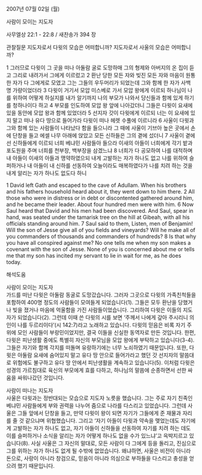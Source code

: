 2007년 07월 02일 (월)

사람이 모이는 지도자



사무엘상 22:1 - 22:8 / 새찬송가 394 장


관찰질문
지도자로서 다윗의 모습은 어떠합니까? 
지도자로서 사울의 모습은 어떠합니까? 

1 그러므로 다윗이 그 곳을 떠나 아둘람 굴로 도망하매 그의 형제와 아버지의 온 집이 듣고 그리로 내려가서 그에게 이르렀고 2 환난 당한 모든 자와 빚진 모든 자와 마음이 원통한 자가 다 그에게로 모였고 그는 그들의 우두머리가 되었는데 그와 함께 한 자가 사백 명 가량이었더라 3 다윗이 거기서 모압 미스베로 가서 모압 왕에게 이르되 하나님이 나를 위하여 어떻게 하실지를 내가 알기까지 나의 부모가 나와서 당신들과 함께 있게 하기를 청하나이다 하고 4 부모를 인도하여 모압 왕 앞에 나아갔더니 그들은 다윗이 요새에 있을 동안에 모압 왕과 함께 있었더라 5 선지자 갓이 다윗에게 이르되 너는 이 요새에 있지 말고 떠나 유다 땅으로 들어가라 다윗이 떠나 헤렛 수풀에 이르니라 6 사울이 다윗과 그와 함께 있는 사람들이 나타났다 함을 들으니라 그 때에 사울이 기브아 높은 곳에서 손에 단창을 들고 에셀 나무 아래에 앉았고 모든 신하들은 그의 곁에 섰더니 7 사울이 곁에 선 신하들에게 이르되 너희 베냐민 사람들아 들으라 이새의 아들이 너희에게 각기 밭과 포도원을 주며 너희를 천부장, 백부장을 삼겠느냐 8 너희가 다 공모하여 나를 대적하며 내 아들이 이새의 아들과 맹약하였으되 내게 고발하는 자가 하나도 없고 나를 위하여 슬퍼하거나 내 아들이 내 신하를 선동하여 오늘이라도 매복하였다가 나를 치려 하는 것을 내게 알리는 자가 하나도 없도다 하니 

1 David left Gath and escaped to the cave of Adullam. When his brothers and his fathers household heard about it, they went down to him there. 
2 All those who were in distress or in debt or discontented gathered around him, and he became their leader. About four hundred men were with him. 
6 Now Saul heard that David and his men had been discovered. And Saul, spear in hand, was seated under the tamarisk tree on the hill at Gibeah, with all his officials standing around him. 7 Saul said to them, Listen, men of Benjamin! Will the son of Jesse give all of you fields and vineyards? Will he make all of you commanders of thousands and commanders of hundreds? 8 Is that why you have all conspired against me? No one tells me when my son makes a covenant with the son of Jesse. None of you is concerned about me or tells me that my son has incited my servant to lie in wait for me, as he does today.

해석도움





사람이 모이는 지도자  
가드를 떠난 다윗은 아둘람 동굴로 도망갔습니다. 그러자 그곳으로 다윗의 가족친척들을 포함하여 400명 정도의 사람들이 모여들게 되었습니다(1). 그들은 모두 환난을 당했거나 빚을 졌거나 마음에 억울함을 가진 사람들이었습니다. 그리하여 다윗은 이들의 지도자가 되었습니다(2). 그런데 이때 쓴 다윗의 시를 보면 ‘주께서 나에게 갚아 주시리니 의인이 나를 두르리이다’(시 142:7)라고 노래하고 있습니다. 다윗의 믿음은 비록 자기 주위에 모인 사람들이 부랑민이었지만, 결국 이들을 신실한 동역자로 만든 것입니다. 한편, 다윗은 피난생활 중에도 특별히 자신의 부모님을 모압 왕에게 부탁하고 있습니다(3-4). 그들은 자기와 함께 각지를 떠돌며 유랑하기에는 너무 노쇠하였기 때문입니다. 또한, 다윗은 아둘람 요새에 숨어있지 말고 유다 땅 안으로 들어가라고 했던 갓 선지자의 말씀대로 위험에도 불구하고 유다 땅 안에서 피난생활을 계속하고 있습니다(5). 이처럼 다윗은 성경의 가르침대로 육신의 부모에게 효를 다하고, 하나님의 말씀에 순종하면서 선한 싸움을 싸워나갔던 것입니다.  

사람이 떠나는 지도자  
사울은 다윗과는 정반대되는 모습으로 지도자 노릇을 했습니다. 그는 주로 자기 친족인 베냐민 사람들에게 부와 권력을 나누어 줌으로 나라를 다스리고 있었습니다. 그런데 사울은 그들 앞에서 단창을 들고, 만약 다윗이 왕이 되면 자기가 그들에게 준 재물과 자리를 줄 것 같으냐며 위협했습니다. 그리고 ‘자기 아들이 다윗과 약속을 맺었는데도 자기에게 고발하는 자가 하나도 없고, 자기 아들이 신하들을 선동하여 자기를 치려 하는 데도 이를 슬퍼하거나 소식을 알리는 자가 어떻게 하나도 없을 수가 있느냐’고 윽박지르고 있습니다(8). 사실 사울은 그 자신의 말대로, 모든 사람이 다 그에게 등을 돌리고, 진심으로 그를 위하는 자가 하나도 없게 될 수밖에 없었습니다. 왜냐하면, 사울은 비전이 아니라 돈으로, 사랑이 아니라 창검으로, 믿음이 아니라 의심으로 부하들을 다스리고 충성을 얻으려 했기 때문입니다.